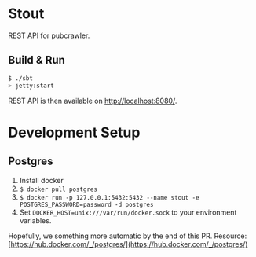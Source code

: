# Stout #

REST API for pubcrawler.

## Build & Run ##

```sh
$ ./sbt
> jetty:start
```

REST API is then available on [http://localhost:8080/](http://localhost:8080/).


# Development Setup

## Postgres

1. Install docker
2. ```$ docker pull postgres```
3. ```$ docker run -p 127.0.0.1:5432:5432 --name stout -e POSTGRES_PASSWORD=password -d postgres```
4. Set ```DOCKER_HOST=unix:///var/run/docker.sock``` to your environment variables.

Hopefully, we something more automatic by the end of this PR.
Resource: [https://hub.docker.com/_/postgres/](https://hub.docker.com/_/postgres/)

